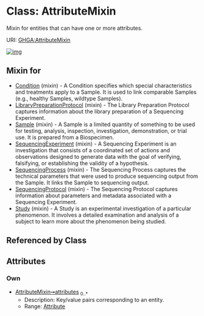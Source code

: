 
# Class: AttributeMixin


Mixin for entities that can have one or more attributes.

URI: [GHGA:AttributeMixin](https://w3id.org/GHGA/AttributeMixin)


[![img](https://yuml.me/diagram/nofunky;dir:TB/class/[Attribute]<attributes%200..*-++[AttributeMixin],[Study]uses%20-.->[AttributeMixin],[SequencingProtocol]uses%20-.->[AttributeMixin],[SequencingProcess]uses%20-.->[AttributeMixin],[SequencingExperiment]uses%20-.->[AttributeMixin],[Sample]uses%20-.->[AttributeMixin],[LibraryPreparationProtocol]uses%20-.->[AttributeMixin],[Condition]uses%20-.->[AttributeMixin],[Study],[SequencingProtocol],[SequencingProcess],[SequencingExperiment],[Sample],[LibraryPreparationProtocol],[Condition],[Attribute])](https://yuml.me/diagram/nofunky;dir:TB/class/[Attribute]<attributes%200..*-++[AttributeMixin],[Study]uses%20-.->[AttributeMixin],[SequencingProtocol]uses%20-.->[AttributeMixin],[SequencingProcess]uses%20-.->[AttributeMixin],[SequencingExperiment]uses%20-.->[AttributeMixin],[Sample]uses%20-.->[AttributeMixin],[LibraryPreparationProtocol]uses%20-.->[AttributeMixin],[Condition]uses%20-.->[AttributeMixin],[Study],[SequencingProtocol],[SequencingProcess],[SequencingExperiment],[Sample],[LibraryPreparationProtocol],[Condition],[Attribute])

## Mixin for

 * [Condition](Condition.md) (mixin)  - A Condition specifies which special characteristics and treatments apply to a Sample. It is used to link comparable Samples (e.g., healthy Samples, wildtype Samples).
 * [LibraryPreparationProtocol](LibraryPreparationProtocol.md) (mixin)  - The Library Preparation Protocol captures information about the library preparation of a Sequencing Experiment.
 * [Sample](Sample.md) (mixin)  - A Sample is a limited quantity of something to be used for testing, analysis, inspection, investigation, demonstration, or trial use.  It is prepared from a Biospecimen.
 * [SequencingExperiment](SequencingExperiment.md) (mixin)  - A Sequencing Experiment is an investigation that consists of a coordinated set of actions and observations designed to generate data with the goal of verifying, falsifying, or establishing the validity of a hypothesis.
 * [SequencingProcess](SequencingProcess.md) (mixin)  - The Sequencing Process captures the technical parameters that were used to produce sequencing output from the Sample. It links the Sample to sequencing output.
 * [SequencingProtocol](SequencingProtocol.md) (mixin)  - The Sequencing Protocol captures information about parameters and metadata associated with a Sequencing Experiment.
 * [Study](Study.md) (mixin)  - A Study is an experimental investigation of a particular phenomenon. It involves a detailed examination and analysis of a subject to learn more about the phenomenon being studied.

## Referenced by Class


## Attributes


### Own

 * [AttributeMixin➞attributes](AttributeMixin_attributes.md)  <sub>0..\*</sub>
     * Description: Key/value pairs corresponding to an entity.
     * Range: [Attribute](Attribute.md)
